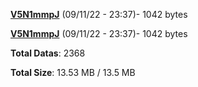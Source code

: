 [**V5N1mmpJ**](/data/V5N1mmpJ.txt) (09/11/22 - 23:37)- 1042 bytes

[**V5N1mmpJ**](/data/V5N1mmpJ.txt) (09/11/22 - 23:37)- 1042 bytes

**Total Datas**: 2368

**Total Size**: 13.53 MB / 13.5 MB